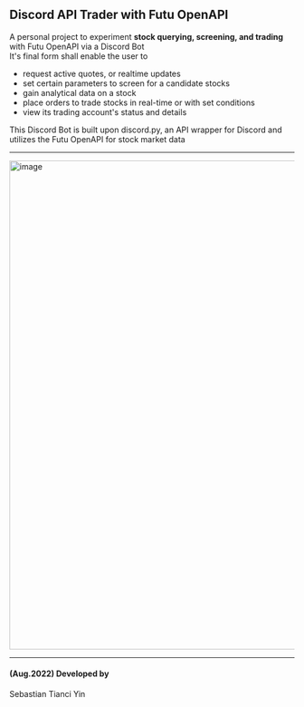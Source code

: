 ## Discord API Trader with Futu OpenAPI
A personal project to experiment **stock querying, screening, and trading** with Futu OpenAPI via a Discord Bot  
It's final form shall enable the user to 
- request active quotes, or realtime updates
- set certain parameters to screen for a candidate stocks
- gain analytical data on a stock
- place orders to trade stocks in real-time or with set conditions
- view its trading account's status and details  
  
This Discord Bot is built upon discord.py, an API wrapper for Discord and utilizes the Futu OpenAPI for stock market data

---

<img width="863" alt="image" src="https://user-images.githubusercontent.com/76508359/186497108-269efdf6-9da4-4649-8b1c-5aaeca765230.png">

---
#### (Aug.2022) Developed by
Sebastian Tianci Yin 
